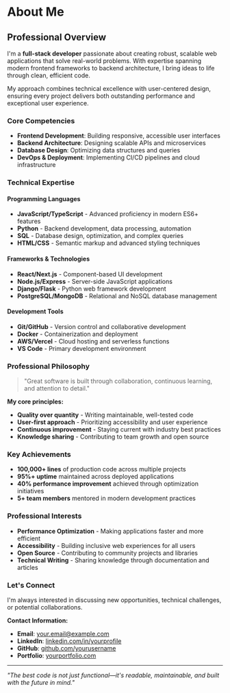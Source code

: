 # About Me

## Professional Overview

I'm a **full-stack developer** passionate about creating robust, scalable web applications that solve real-world problems. With expertise spanning modern frontend frameworks to backend architecture, I bring ideas to life through clean, efficient code.

My approach combines technical excellence with user-centered design, ensuring every project delivers both outstanding performance and exceptional user experience.

### Core Competencies

- **Frontend Development**: Building responsive, accessible user interfaces
- **Backend Architecture**: Designing scalable APIs and microservices
- **Database Design**: Optimizing data structures and queries
- **DevOps & Deployment**: Implementing CI/CD pipelines and cloud infrastructure

### Technical Expertise

<div class="card">

#### Programming Languages
- **JavaScript/TypeScript** - Advanced proficiency in modern ES6+ features
- **Python** - Backend development, data processing, automation
- **SQL** - Database design, optimization, and complex queries
- **HTML/CSS** - Semantic markup and advanced styling techniques

#### Frameworks & Technologies
- **React/Next.js** - Component-based UI development
- **Node.js/Express** - Server-side JavaScript applications
- **Django/Flask** - Python web framework development
- **PostgreSQL/MongoDB** - Relational and NoSQL database management

#### Development Tools
- **Git/GitHub** - Version control and collaborative development
- **Docker** - Containerization and deployment
- **AWS/Vercel** - Cloud hosting and serverless functions
- **VS Code** - Primary development environment

</div>

### Professional Philosophy

> "Great software is built through collaboration, continuous learning, and attention to detail."

**My core principles:**
- **Quality over quantity** - Writing maintainable, well-tested code
- **User-first approach** - Prioritizing accessibility and user experience
- **Continuous improvement** - Staying current with industry best practices
- **Knowledge sharing** - Contributing to team growth and open source

### Key Achievements

- **100,000+ lines** of production code across multiple projects
- **95%+ uptime** maintained across deployed applications
- **40% performance improvement** achieved through optimization initiatives
- **5+ team members** mentored in modern development practices

### Professional Interests

- **Performance Optimization** - Making applications faster and more efficient
- **Accessibility** - Building inclusive web experiences for all users
- **Open Source** - Contributing to community projects and libraries
- **Technical Writing** - Sharing knowledge through documentation and articles

### Let's Connect

I'm always interested in discussing new opportunities, technical challenges, or potential collaborations.

**Contact Information:**
- **Email**: [your.email@example.com](mailto:your.email@example.com)
- **LinkedIn**: [linkedin.com/in/yourprofile](https://linkedin.com/in/yourprofile)
- **GitHub**: [github.com/yourusername](https://github.com/yourusername)
- **Portfolio**: [yourportfolio.com](https://yourportfolio.com)

---

*"The best code is not just functional—it's readable, maintainable, and built with the future in mind."*